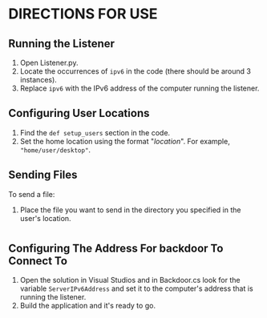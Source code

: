 # DIRECTIONS FOR USE

## Running the Listener

1. Open Listener.py.
2. Locate the occurrences of `ipv6` in the code (there should be around 3 instances).
3. Replace `ipv6` with the IPv6 address of the computer running the listener.

## Configuring User Locations

1. Find the `def setup_users` section in the code.
2. Set the home location using the format "*location*". For example, `"home/user/desktop"`.

## Sending Files

To send a file:

1. Place the file you want to send in the directory you specified in the user's location.
   
#

## Configuring The Address For backdoor To Connect To

1. Open the solution in Visual Studios and in Backdoor.cs look for the variable `ServerIPv6Address` and set it to the computer's address that is running the listener.
2. Build the application and it's ready to go.
